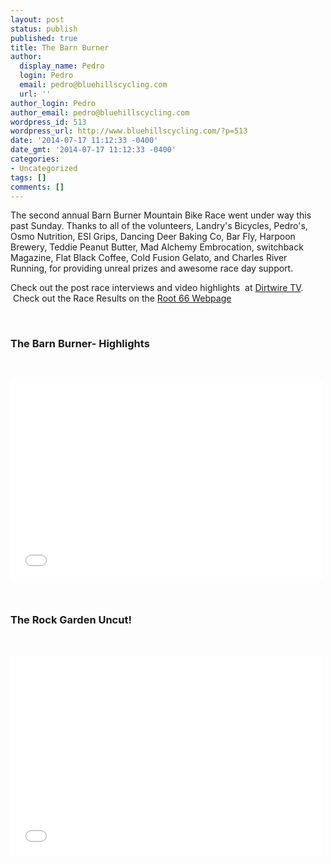 ```yaml
---
layout: post
status: publish
published: true
title: The Barn Burner
author:
  display_name: Pedro
  login: Pedro
  email: pedro@bluehillscycling.com
  url: ''
author_login: Pedro
author_email: pedro@bluehillscycling.com
wordpress_id: 513
wordpress_url: http://www.bluehillscycling.com/?p=513
date: '2014-07-17 11:12:33 -0400'
date_gmt: '2014-07-17 11:12:33 -0400'
categories:
- Uncategorized
tags: []
comments: []
---
```

<p>The second annual Barn Burner Mountain Bike Race went under way this past Sunday. Thanks to all of the volunteers, Landry's Bicycles, Pedro's, Osmo Nutrition, ESI Grips, Dancing Deer Baking Co, Bar Fly, Harpoon Brewery, Teddie Peanut Butter, Mad Alchemy Embrocation, switchback Magazine, Flat Black Coffee, Cold Fusion Gelato, and Charles River Running, for providing unreal prizes and awesome race day support.



Check out the post race interviews and video highlights  at <a href="http://dirtwire.tv/events/the-barn-burner/">Dirtwire TV</a>.  Check out the Race Results on the <a href="http://root66raceseries.com/RT66/Results.html">Root 66 Webpage</a></p>



&nbsp;

<h3>The Barn Burner- Highlights</h3>

&nbsp;



<iframe id="viddler-3c7f41fd" src="//www.viddler.com/embed/3c7f41fd/?f=1&amp;offset=0&amp;autoplay=0&amp;player=full&amp;secret=11610842&amp;disablebranding=0&amp;view_secret=11610842" width="500" height="320" frameborder="0" mozallowfullscreen="true" webkitallowfullscreen="true"></iframe>



&nbsp;

<h3>The Rock Garden Uncut!</h3>

&nbsp;



<iframe id="viddler-9f5a75e3" src="//www.viddler.com/embed/9f5a75e3/?f=1&amp;offset=0&amp;autoplay=0&amp;player=full&amp;secret=76862013&amp;disablebranding=0&amp;view_secret=76862013" width="500" height="320" frameborder="0" mozallowfullscreen="true" webkitallowfullscreen="true"></iframe>
	